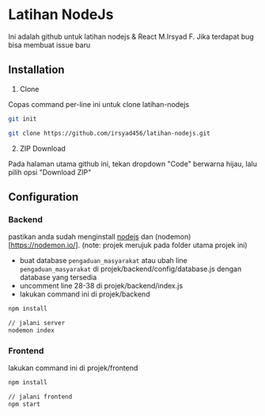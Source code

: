 # Latihan NodeJs

Ini adalah github untuk latihan nodejs & React M.Irsyad F. Jika terdapat bug bisa membuat issue baru

## Installation

1. Clone

Copas command per-line ini untuk clone latihan-nodejs

```bash
git init

git clone https://github.com/irsyad456/latihan-nodejs.git
```

2. ZIP Download

Pada halaman utama github ini, tekan dropdown "Code" berwarna hijau, lalu pilih opsi "Download ZIP"

## Configuration
### Backend
pastikan anda sudah menginstall [nodejs](https://nodejs.org/) dan (nodemon)[https://nodemon.io/]. (note: projek merujuk pada folder utama projek ini)
- buat database `pengaduan_masyarakat` atau ubah line `pengaduan_masyarakat` di projek/backend/config/database.js dengan database yang tersedia
- uncomment line 28-38 di projek/backend/index.js
- lakukan command ini di projek/backend 
```bash
npm install

// jalani server
nodemon index
```
### Frontend
lakukan command ini di projek/frontend
```bash
npm install

// jalani frontend
npm start
```
